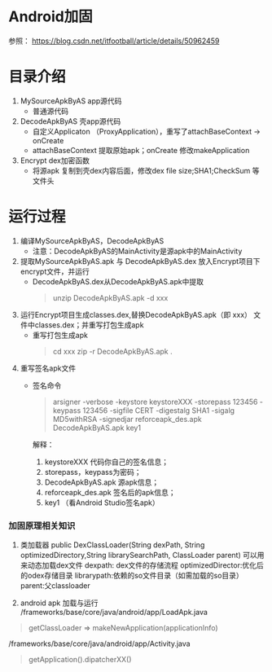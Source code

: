 # Android加固
参照： https://blog.csdn.net/itfootball/article/details/50962459

# 目录介绍
1. MySourceApkByAS app源代码
    * 普通源代码
2. DecodeApkByAS 壳app源代码
    * 自定义Applicaton （ProxyApplication），重写了attachBaseContext -> onCreate
    * attachBaseContext 提取原始apk；onCreate 修改makeApplication
3. Encrypt dex加密函数
    * 将源apk 复制到壳dex内容后面，修改dex file size;SHA1;CheckSum 等文件头

# 运行过程
1. 编译MySourceApkByAS，DecodeApkByAS
    * 注意：DecodeApkByAS的MainActivity是源apk中的MainActivity
2. 提取MySourceApkByAS.apk 与 DecodeApkByAS.dex 放入Encrypt项目下encrypt文件，并运行
    * DecodeApkByAS.dex从DecodeApkByAS.apk中提取
        > unzip DecodeApkByAS.apk -d xxx
3. 运行Encrypt项目生成classes.dex,替换DecodeApkByAS.apk（即 xxx） 文件中classes.dex；并重写打包生成apk
    * 重写打包生成apk
        > cd xxx
        > zip -r DecodeApkByAS.apk .
4. 重写签名apk文件
    * 签名命令
        > arsigner -verbose -keystore keystoreXXX -storepass 123456 -keypass 123456 -sigfile CERT -digestalg SHA1 -sigalg MD5withRSA -signedjar reforceapk_des.apk DecodeApkByAS.apk key1

        解释：
        1. keystoreXXX 代码你自己的签名信息；
        2. storepass，keypass为密码；
        3. DecodeApkByAS.apk 源apk信息；
        4. reforceapk_des.apk 签名后的apk信息；
        5. key1 （看Android Studio签名apk）

### 加固原理相关知识
1. 类加载器
public DexClassLoader(String dexPath, String optimizedDirectory,String librarySearchPath, ClassLoader parent)
可以用来动态加载dex文件
dexpath: dex文件的存储流程
optimizedDirector:优化后的odex存储目录
librarypath:依赖的so文件目录（如需加载的so目录）
parent:父classloader

2. android apk 加载与运行
/frameworks/base/core/java/android/app/LoadApk.java 
> getClassLoader => makeNewApplication(applicationInfo)

/frameworks/base/core/java/android/app/Activity.java
> getApplication().dipatcherXX()